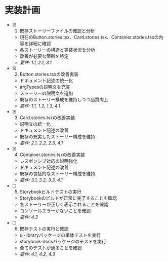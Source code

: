 # 実装計画

- [x] 1. 既存ストーリーファイルの確認と分析
  - 現在のButton.stories.tsx、Card.stories.tsx、Container.stories.tsxの内容を詳細に確認
  - 各ストーリーの構造と実装状況を分析
  - 改善が必要な箇所を特定
  - _要件: 1.1, 2.1, 3.1_

- [x] 2. Button.stories.tsxの改善実装
  - ドキュメント記述の統一化
  - argTypesの説明文を充実
  - ストーリーの説明文を追加
  - 既存のストーリー構成を維持しつつ品質向上
  - _要件: 1.1, 1.2, 1.3, 4.1_

- [x] 3. Card.stories.tsxの改善実装
  - 説明文の統一化
  - ドキュメント記述の改善
  - 既存の充実したストーリー構成を維持
  - _要件: 2.1, 2.2, 2.3, 4.1_

- [x] 4. Container.stories.tsxの改善実装
  - レスポンシブ対応の説明強化
  - ドキュメント記述の改善
  - 既存の包括的なストーリー構成を維持
  - _要件: 3.1, 3.2, 3.3, 4.1_

- [ ] 5. Storybookビルドテストの実行
  - Storybookのビルドが正常に完了することを確認
  - 各ストーリーが正しく表示されることを確認
  - コンソールエラーがないことを確認
  - _要件: 4.3_

- [ ] 6. 既存テストの実行と確認
  - ui-libraryパッケージの単体テストを実行
  - storybook-docsパッケージのテストを実行
  - 全てのテストが通ることを確認
  - _要件: 4.1, 4.2, 4.3_